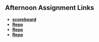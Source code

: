 ## Afternoon Assignment Links

* **[scoreboard](https://ewood-coder.github.io/boiseCodeWorks/Week2/scoreboard/)**
* **[Repo](https://github.com/ewood-coder/<ASSIGNMENT_REPO>)**
* **[Repo](https://github.com/ewood-coder/<ASSIGNMENT_REPO>)**
* **[Repo](https://github.com/ewood-coder/<ASSIGNMENT_REPO>)**
